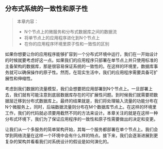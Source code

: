 ## 分布式系统的一致性和原子性

>本章内容：
>
>- N个节点上的微服务和分布式数据库之间的数据流
>- 将单节点上的应用程序进化到N个节点上
>- 在你的应用程序环境里原子性和一致性的区别

如果你想要让你的应用程序能够扩容到一个分布式环境中运行，我们在一开始设计的时候就要考虑好这一点。如果我们的应用程序只部署在单节点上并只使用标准的主备架构的数据库，那是很容易保证系统的一致性的。在这样的环境里，数据库事务就可以确保操作的原子性。然而，在现实生活中，我们的应用程序需要具备可扩展性和伸缩性。

考虑到我们数据的流量模型，我们会想要把应用部署到N个节点上。一旦部署上去，我们就有可能注意到底层数据库存在的可扩展性问题。到时候我们就需要把数据层迁移到分布式数据库上。最终的结果就是，我们将处理输入流量的功能分布在N个微服务上，同时，后端数据流量则分布在M个数据库节点上。在这样的环境里工作，我们的代码就必须要用截然不同的方法来设计。本章关注的就是在这样一种分布式环境下，我们为了保证应用程序的一致性和原子性需要做出的决定和变更。

让我们从一个多服务的简单架构开始，其每一个服务都部署在单个节点上。我们会学到网络流量在这样一个环境中会有什么样的特点。接下来，我们会逐渐进展到更复杂的架构并看看我们对系统设计的假设是如何演化的。